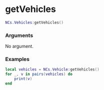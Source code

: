 # getVehicles


```lua
NCs.Vehicles:getVehicles()
``` 

### Arguments
No argument.

### Examples

```lua
local vehicles = NCs.Vehicle:getVehicles()
for _, v in pairs(vehicles) do
    print(v)
end 
```